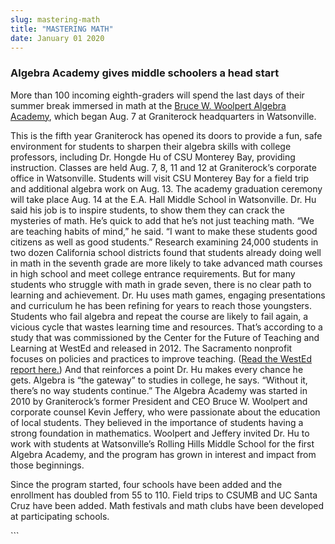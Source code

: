 ```yaml
---
slug: mastering-math
title: "MASTERING MATH"
date: January 01 2020
---
```


 
<h3>Algebra Academy gives middle schoolers a head start</h3>
<p>
  More than 100 incoming eighth-graders will spend the last days of their summer
  break immersed in math at the
  <a href="https://www.algebraacademy.net">Bruce W. Woolpert Algebra Academy</a>,
  which began Aug. 7 at Graniterock headquarters in Watsonville.
</p>
<p>
  This is the fifth year Graniterock has opened its doors to provide a fun, safe
  environment for students to sharpen their algebra skills with college
  professors, including Dr. Hongde Hu of CSU Monterey Bay, providing
  instruction. Classes are held Aug. 7, 8, 11 and 12 at Graniterock’s corporate
  office in Watsonville. Students will visit CSU Monterey Bay for a field trip
  and additional algebra work on Aug. 13. The academy graduation ceremony will
  take place Aug. 14 at the E.A. Hall Middle School in Watsonville. Dr. Hu said
  his job is to inspire students, to show them they can crack the mysteries of
  math. He’s quick to add that he’s not just teaching math. “We are teaching
  habits of mind,” he said. “I want to make these students good citizens as well
  as good students.” Research examining 24,000 students in two dozen California
  school districts found that students already doing well in math in the seventh
  grade are more likely to take advanced math courses in high school and meet
  college entrance requirements. But for many students who struggle with math in
  grade seven, there is no clear path to learning and achievement. Dr. Hu uses
  math games, engaging presentations and curriculum he has been refining for
  years to reach those youngsters. Students who fail algebra and repeat the
  course are likely to fail again, a vicious cycle that wastes learning time and
  resources. That’s according to a study that was commissioned by the Center for
  the Future of Teaching and Learning at WestEd and released in 2012. The
  Sacramento nonprofit focuses on policies and practices to improve teaching.
  (<a
    href="https://www.cftl.org/documents/2012/CFTL_MathPatterns_Main_Report.pdf"
    >Read the WestEd report here.</a
  >) And that reinforces a point Dr. Hu makes every chance he gets. Algebra is
  “the gateway” to studies in college, he says. “Without it, there’s no way
  students continue.” The Algebra Academy was started in 2010 by Graniterock’s
  former President and CEO Bruce W. Woolpert and corporate counsel Kevin
  Jeffery, who were passionate about the education of local students. They
  believed in the importance of students having a strong foundation in
  mathematics. Woolpert and Jeffery invited Dr. Hu to work with students at
  Watsonville’s Rolling Hills Middle School for the first Algebra Academy, and
  the program has grown in interest and impact from those beginnings.
</p>
<p>
  Since the program started, four schools have been added and the enrollment has
  doubled from 55 to 110. Field trips to CSUMB and UC Santa Cruz have been
  added. Math festivals and math clubs have been developed at participating
  schools.
</p>
```
